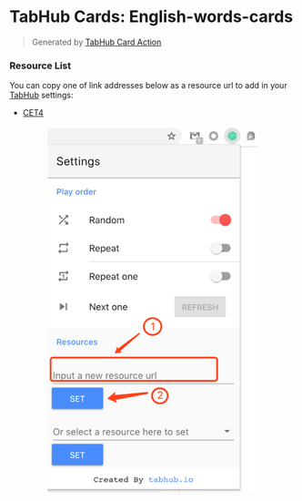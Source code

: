 # TabHub Cards: English-words-cards

> Generated by [TabHub Card Action](https://github.com/tabhub/tabhub-card-action)

### Resource List


You can copy one of link addresses below as a resource url to add in your [TabHub](https://tabhub.io) settings:


 - [CET4](https://raw.githubusercontent.com/tabhub/English-words-cards/main/CET4/manifest.json)


<p align=center><img src=https://raw.githubusercontent.com/image-store/github/master/add-tabhub-resource-url.png width=370></p>
